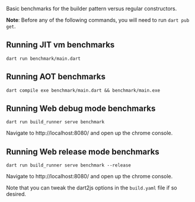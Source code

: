 Basic benchmarks for the builder pattern versus regular constructors.

**Note**: Before any of the following commands, you will need to run
`dart pub get`.

## Running JIT vm benchmarks

`dart run benchmark/main.dart`

## Running AOT benchmarks

`dart compile exe benchmark/main.dart && benchmark/main.exe`

## Running Web debug mode benchmarks

`dart run build_runner serve benchmark`

Navigate to http://localhost:8080/ and open up the chrome console.

## Running Web release mode benchmarks

`dart run build_runner serve benchmark --release`

Navigate to http://localhost:8080/ and open up the chrome console.

Note that you can tweak the dart2js options in the `build.yaml` file if so
desired.
